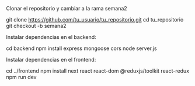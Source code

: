 Clonar el repositorio y cambiar a la rama semana2

git clone https://github.com/tu_usuario/tu_repositorio.git
cd tu_repositorio
git checkout -b semana2


Instalar dependencias en el backend:

cd backend
npm install express mongoose cors
node server.js


 Instalar dependencias en el frontend:

cd ../frontend
npm install next react react-dom @reduxjs/toolkit react-redux
npm run dev

 
